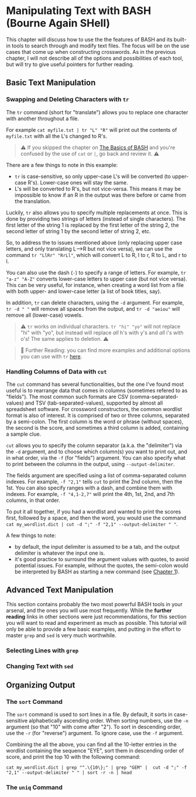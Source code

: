 # Manipulating Text with BASH (Bourne Again SHell)

This chapter will discuss how to use the the features of BASH and its built-in tools to search through and modify text files. The focus will be on the use cases that come up when constructing crosswords. As in the previous chapter, I will not describe all of the options and possibilities of each tool, but will try to give useful pointers for further reading.

## Basic Text Manipulation

### Swapping and Deleting Characters with `tr`

The `tr` command (short for "translate") allows you to replace one character with another throughout a file.

For example `cat myfile.txt | tr "L" "R"` will print out the contents of `myfile.txt` with all the L's changed to R's.

> ⚠️ If you skipped the chapter on [The Basics of BASH](shell_basics.md) and you're confused by the use of `cat` or `|`, go back and review it.  ⚠️

There are a few things to note in this example:

- `tr` is case-sensitive, so only upper-case L's will be converted (to upper-case R's). Lower-case ones will stay the same.
- L's will be converted to R's, but not vice-versa. This means it may be impossible to know if an R in the output was there before or came from the translation.

Luckily, `tr` also allows you to specify multiple replacements at once. This is done by providing two strings of letters (instead of single characters). The first letter of the string 1 is replaced by the first letter of the string 2, the second letter of string 1 by the second letter of string 2, etc.

So, to address the to issues mentioned above (only replacing upper case letters, and only translating L-->R but not vice versa), we can use the command `tr "LlRr" "RrLl"`, which will convert L to R, l to r, R to L, and r to l.

You can also use the dash (`-`) to specify a range of letters. For example, `tr "a-z" "A-Z"` converts lower-case letters to upper case (but not vice versa). This can be very useful, for instance, when creating a word list from a file with both upper- and lower-case letter (a list of book titles, say).

In addition, `tr` can delete characters, using the `-d` argument. For example, `tr -d " "` will remove all spaces from the output, and `tr -d "aeiou"` will remove all (lower-case) vowels.

> ⚠️ `tr` works on individual characters. `tr "hi" "yo"` will not replace "hi" with "yo", but instead will replace _all_ h's with y's and _all_ i's with o's! The same applies to deletion. ⚠️  

> 📖 Further Reading: you can find more examples and additional options you can use with `tr` [here](https://phoenixnap.com/kb/linux-tr).

### Handling Columns of Data with `cut`

The `cut` command has several functionalities, but the one I've found most useful is to rearrange data that comes in columns (sometimes refered to as "fields"). The most common such formats are CSV (comma-separated-values) and TSV (tab-separated-values), supported by almost all spreadsheet software. For crossword constructors, the common wordlist format is also of interest. It is comprised of two or three columns, separated by a semi-colon. The first column is the word or phrase (without spaces), the second is the score, and sometimes a third column is added, containing a sample clue.

`cut` allows you to specify the column separator (a.k.a. the "delimiter") via the `-d` argument, and to choose which column(s) you want to print out, and in what order, via the `-f` (for "fields") argument. You can also specify what to print between the columns in the output, using `--output-delimiter`.

The fields argument are specified using a list of comma-separated column indexes. For example, `-f "2,1"` tells `cut` to print the 2nd column, then the 1st. You can also specify ranges with a dash, and combine them with indexes. For example, `-f "4,1-2,7"` will print the 4th, 1st, 2nd, and 7th columns, in that order. 

To put it all together, if you had a wordlist and wanted to print the scores first, followed by a space, and then the word, you would use the command `cat my_wordlist.dict | cut -d ";" -f "2,1" --output-delimiter " "`.

A few things to note:
- by default, the input delimiter is assumed to be a tab, and the output delimiter is whatever the input one is.
- it's good practice to surround the argument values with quotes, to avoid potential issues. For example, without the quotes, the semi-colon would be interpreted by BASH as starting a new command (see [Chapter 1](shell_basics.md)).

## Advanced Text Manipulation
This section contains probably the two most powerful BASH tools in your arsenal, and the ones you will use most frequently.
While the __further reading__ links in other sections were just recommendations, for this section you will want to read and experiment as much as possible. This tutorial will only be able to provide a few basic examples, and putting in the effort to master `grep` and `sed` is very much worthwhile.
 
### Selecting Lines with `grep`

### Changing Text with `sed`

## Organizing Output
### The `sort` Command 
The `sort` command is used to sort lines in a file. By default, it sorts in case-sensitive alphabetically ascending order. When sorting numbers, use the `-n` argument (so that "10" with come after "2"). To sort in descending order, use the `-r` (for "reverse") argument. To ignore case, use the `-f` argument.

Combining the all the above, you can find all the 10-letter entries in the wordlist containing the sequence "EYE", sort them in descending order of score, and print the top 10 with the following command:
```
cat my_wordlist.dict | grep "^.\{10\};" | grep "GEM" |  cut -d ";" -f "2,1" --output-delimiter " " | sort -r -n | head
``` 

### The `uniq` Command



